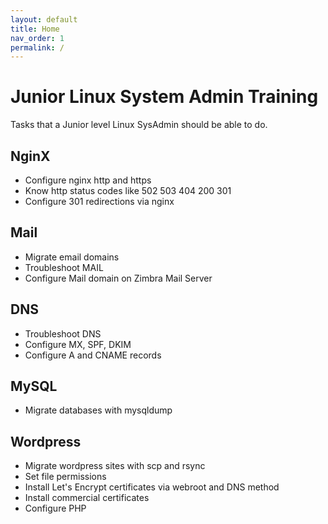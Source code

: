 ```yaml
---
layout: default
title: Home
nav_order: 1
permalink: /
---
```


# Junior Linux System Admin Training

Tasks that a Junior level Linux SysAdmin should be able to do.

## NginX

* Configure nginx http and https
* Know http status codes like 502 503 404 200 301
* Configure 301 redirections via nginx

## Mail

* Migrate email domains
* Troubleshoot MAIL
* Configure Mail domain on Zimbra Mail Server


## DNS

* Troubleshoot DNS
* Configure MX, SPF, DKIM
* Configure A and CNAME records

## MySQL

* Migrate databases with mysqldump

## Wordpress

* Migrate wordpress sites with scp and rsync
* Set file permissions
* Install Let's Encrypt certificates via webroot and DNS method
* Install commercial certificates
* Configure PHP
